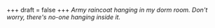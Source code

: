 
+++
draft = false
+++
_Army raincoat hanging in my dorm room. Don't worry, there's no-one hanging inside it._
